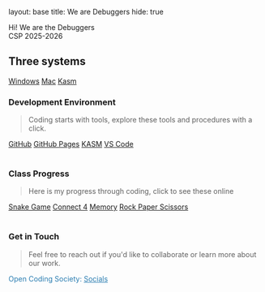 layout: base
title: We are Debuggers
hide: true

<div class="hero">
    <div class="hero-title">Hi! We are the Debuggers</div>
    <div class="hero-subtitle">CSP 2025-2026</div>
</div>

## Three systems
<div class="btn-row">
  <a class="btn btn-primary" href="{{ site.baseurl }}/tools/windows-setup">Windows</a>
  <a class="btn btn-primary" href="{{ site.baseurl }}/tools/mac-setup">Mac</a>
  <a class="btn btn-primary" href="{{ site.baseurl }}/tools/kasm-setup">Kasm</a>
  <span class="spacer-sm"></span>
</div>


### Development Environment

> Coding starts with tools, explore these tools and procedures with a click.

<div class="btn-row">
  <a class="btn btn-card" href="https://github.com/Open-Coding-Society/student">GitHub</a>
  <a class="btn btn-card" href="https://open-coding-society.github.io/student">GitHub Pages</a>
  <a class="btn btn-card" href="https://kasm.nighthawkcodingsociety.com/">KASM</a>
  <a class="btn btn-card" href="https://vscode.dev/">VS Code</a>
</div>

<br>

### Class Progress

> Here is my progress through coding, click to see these online

<div class="btn-row">
  <a class="btn btn-card" href="{{site.baseurl}}/snakegame">Snake Game</a>
  <a class="btn btn-card" href="{{site.baseurl}}/connect4/play">Connect 4</a>
  <a class="btn btn-card" href="{{site.baseurl}}/memory">Memory</a>
  <a class="btn btn-card" href="{{site.baseurl}}/hacks/rock-paper-scissor">Rock Paper Scissors</a>
</div>

<br>

<!-- Contact Section -->
### Get in Touch

> Feel free to reach out if you'd like to collaborate or learn more about our work.

<p style="color: #2A7DB1;">Open Coding Society: <a href="https://opencodingsociety.com" style="color: #2A7DB1; text-decoration: underline;">Socials</a></p>

